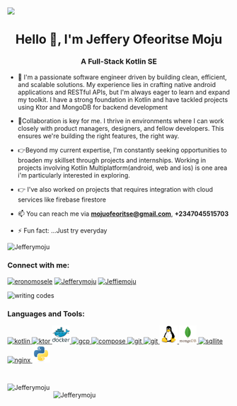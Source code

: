 <img align='center' width='1020' src='https://img.freepik.com/free-vector/gamer-room-illustration_23-2148929072.jpg?t=st=1713450298~exp=1713453898~hmac=87e65154b930f75836ba6010538caac8a60d11108e1f9504e05b7ac688197797&w=740'>
<!--### Hi there 👋

Here are some ideas to get you started:

- 🔭 I’m currently ... An Instructor an Android Developement Instructor at TechRoyale Studios
- 👯 I’m looking to collaborate on Projects related to Kotlin, Ktor, Kobweb.
- 🤔 I’m looking for help with Internships, job openings, oppourtunities that will further contibute to my growth as a software engineer
- 💬 Ask me about ...
- 📫 How to reach me: ...
-
- 😄 Prefferred name: Jeffery
<!-- ⚡ Fun fact: ...doing hard things isn't really difficult if only you stay determined.
-->
<h1 align="center">Hello 👋, I'm Jeffery Ofeoritse Moju</h1>
<h3 align="center">A Full-Stack Kotlin SE</h3>

<!--<img align='center' width='1020' src='https://img.freepik.com/free-vector/teenager-boy-bedroom-interior-computers-desk_107791-2738.jpg?w=826&t=st=1665971325~exp=1665971925~hmac=ec0dfa2d7e5eab170131ade718501cc66f0eeb07495ca493d38c092b518cb8a9'>
-->

- 🔭 I'm a passionate software engineer driven by building clean, efficient, and scalable solutions.  My experience lies in crafting native android applications and RESTful APIs, but I'm always eager to learn and expand my toolkit.  I have a strong foundation in Kotlin and have tackled projects using Ktor and MongoDB for backend development
<!-- 🌱 I’m currently increasing more **building**-->

- 👯Collaboration is key for me. I thrive in environments where I can work closely with product managers, designers, and fellow developers. This ensures we're building the right features, the right way.

<!-- 🤝 I’m looking for more expereince **With projects and internship opportunities in being a better SE** -->

- 👉Beyond my current expertise, I'm constantly seeking opportunities to broaden my skillset through projects and internships. Working in projects involving Kotlin Multiplatform(android, web and ios) is one area i'm particularly interested in exploring.

- 👉 I've also worked on projects that requires integration with cloud services like firebase firestore

- 📫 You can reach me via **mojuofeoritse@gmail.com**, **+2347045515703**

- ⚡ Fun fact: ...Just try everyday

<p align="left"> <img src="https://komarev.com/ghpvc/?username=Jefferymoju&label=Profile%20views&color=0e75b6&style=flat" alt="Jefferymoju" /> </p>

<h3 align="left">Connect with me:</h3>
<p align="left">
<a href="https://twitter.com/mofeoritse" target="blank"><img align="center" src="https://raw.githubusercontent.com/rahuldkjain/github-profile-readme-generator/master/src/images/icons/Social/twitter.svg" alt="eronomosele" height="30" width="40" /></a>
<!-- <a href="https://linkedin.com/in/samuel iyebhora" target="blank"><img align="center" src="https://raw.githubusercontent.com/rahuldkjain/github-profile-readme-generator/master/src/images/icons/Social/linked-in-alt.svg" alt="samuel iyebhora" height="30" width="40" /></a> -->
<a href="https://wa.me/+2347045515703" target="blank"><img align="center" src="https://img.icons8.com/?size=48&id=7OeRNqg6S7Vf&format=gif" alt="Jefferymoju" height="30" width="40" /></a>
<a href="https://www.linkedin.com/in/moju-jeffrey-5b7338253" target="blank"><img align="center" src="https://img.icons8.com/?size=48&id=13930&format=png" alt="Jeffiemoju" height="30" width="40" /></a>
</p>
<!--
  gif section

<img align="left" width='400' hieght='200' src="https://i.gifer.com/J4o.gif">
-->
<img alt="writing codes" width='1020' hieght='200' align="center" src="https://media.giphy.com/media/v1.Y2lkPTc5MGI3NjExeGZ3Y3hzMnoweDFmcHBpcTJ1cDU3a2lydmZkenEwcXBldm9nZ2x4bSZlcD12MV9pbnRlcm5hbF9naWZfYnlfaWQmY3Q9Zw/qgQUggAC3Pfv687qPC/giphy.gif">
<br clear='all'/>

<h3 align="left">Languages and Tools:</h3>
<p align="left">
  <a href="https://www.kotlinlang.org/" target="_blank" rel="noreferrer"> 
    <img src="https://cdn.worldvectorlogo.com/logos/kotlin-1.svg" alt="kotlin" width="40" height="40"/> 
  </a> 
  <!-- <a href="https://www.gnu.org/software/bash/" target="_blank" rel="noreferrer"> 
    <img src="https://www.vectorlogo.zone/logos/gnu_bash/gnu_bash-icon.svg" alt="bash" width="40" height="40"/> 
  </a> -->
  <a href="https://www.ktor.io/" target="_blank" rel="noreferrer"> 
    <img src="https://raw.githubusercontent.com/ktorio/ktor/main/.github/images/ktor-logo-for-light.svg" alt="ktor" width="40" height="40"/> 
  </a> 
  <a href="https://www.docker.com/" target="_blank" rel="noreferrer"> 
    <img src="https://raw.githubusercontent.com/devicons/devicon/master/icons/docker/docker-original-wordmark.svg" alt="docker" width="40" height="40"/> 
  </a> 
  <a href="https://firebase.google.com/" target="_blank" rel="noreferrer"> 
    <img src="https://cdn.worldvectorlogo.com/logos/firebase-2.svg" alt="gcp" width="40" height="40"/> 
  </a>
  <a href="https://developer.android.com/develop/ui/compose" target="_blank" rel="noreferrer">
    <img src="https://blogger.googleusercontent.com/img/b/R29vZ2xl/AVvXsEjC97Z8BResg5dlPqczsRCFhP6zewWX0X0e7fVPG-G7PuUZwwZVsi9OPoqJYkgqT2h0FI95SsmWzVEgpt8b8HAqFiIxZ98TFtY4lE0b8UrtVJ2HrJebRwl6C9DslsQDl9KnBIrdHS6LtkY/s1600/jetpack+compose+icon_RGB.png" alt="compose" width="40" height="40"/>
  </a>
  <a href="https://git-scm.com/" target="_blank" rel="noreferrer"> 
    <img src="https://www.vectorlogo.zone/logos/git-scm/git-scm-icon.svg" alt="git" width="40" height="40"/> 
  </a> 
  <a href="https://github.com/" target="_blank" rel="noreferrer"> 
    <img src="https://cdn.worldvectorlogo.com/logos/github-icon-1.svg" alt="git" width="40" height="40"/> 
  </a> 
  <a href="https://www.linux.org/" target="_blank" rel="noreferrer"> 
    <img src="https://raw.githubusercontent.com/devicons/devicon/master/icons/linux/linux-original.svg" alt="linux" width="40" height="40"/> 
  </a>
  <a href="https://www.mongodb.com/" target="_blank" rel="noreferrer"> 
    <img src="https://raw.githubusercontent.com/devicons/devicon/master/icons/mongodb/mongodb-original-wordmark.svg" alt="mongodb" width="40" height="40"/> 
  </a> 
  <a href="https://developer.android.com/training/data-storage/room" target="_blank" rel="noreferrer"> 
    <img src="https://dungtaviet.wordpress.com/wp-content/uploads/2020/03/ic_roomdatabase_logo.png?w=1568" alt="sqllite" width="40" height="40"/> 
  </a> 
  <a href="https://kotlinlang.org/docs/multiplatform.html" target="_blank" rel="noreferrer"> 
    <img src="https://www.inovex.de/wp-content/uploads/2019/08/Kotlin-Multiplatform-hero-1500x880.png" alt="nginx" width="40" height="40"/> 
  </a> 
  <a href="https://www.python.org" target="_blank" rel="noreferrer"> 
    <img src="https://raw.githubusercontent.com/devicons/devicon/master/icons/python/python-original.svg" alt="python" width="40" height="40"/> 
  </a> 
</p><br>

<p><img width='400' hieght='500' align="left" src="https://github-readme-stats.vercel.app/api/top-langs?username=Jefferymoju&show_icons=true&locale=en&layout=compact" alt="Jefferymoju" /></p>
<!--
<p>&nbsp;<img align="center" width='400' src="https://github-readme-stats.vercel.app/api?username=sammykingx&show_icons=true&locale=en" alt="sammykingx" /></p>
-->
<p><img align="right" width='400' hieght='500' src="https://github-readme-streak-stats.herokuapp.com/?user=Jefferymoju&" alt="Jefferymoju" /></p>
